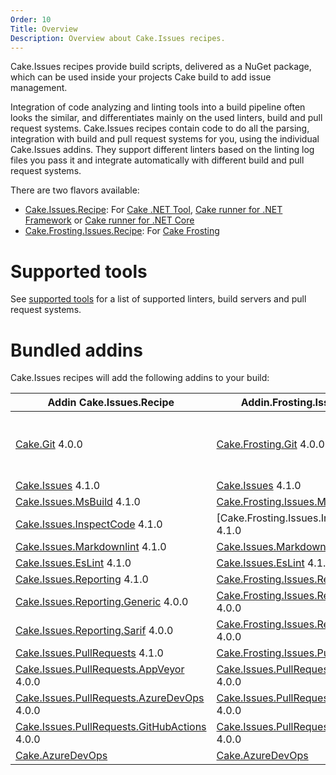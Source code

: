 ```yaml
---
Order: 10
Title: Overview
Description: Overview about Cake.Issues recipes.
---
```

Cake.Issues recipes provide build scripts, delivered as a NuGet package, which can be used inside your projects Cake build to add issue management.

Integration of code analyzing and linting tools into a build pipeline often looks the similar, and differentiates mainly on the used linters, build and pull request systems.
Cake.Issues recipes contain code to do all the parsing, integration with build and pull request systems for you, using the individual Cake.Issues addins.
They support different linters based on the linting log files you pass it and integrate automatically with different build and pull request systems.

There are two flavors available:

* [Cake.Issues.Recipe]: For [Cake .NET Tool], [Cake runner for .NET Framework] or [Cake runner for .NET Core]
* [Cake.Frosting.Issues.Recipe]: For [Cake Frosting]

# Supported tools

See [supported tools] for a list of supported linters, build servers and pull request systems.

# Bundled addins

Cake.Issues recipes will add the following addins to your build:

| Addin Cake.Issues.Recipe                                | Addin.Frosting.Issues.Recipe                            | Remarks |
|---------------------------------------------------------|---------------------------------------------------------|-|
| [Cake.Git] 4.0.0                                        | [Cake.Frosting.Git] 4.0.0                               | Only used if `RepositoryInfoProvider` type is set to `RepositoryInfoProviderType.CakeGit`. See [Git repository information configuration] for details. |
| [Cake.Issues] 4.1.0                                     | [Cake.Issues] 4.1.0                                     | |
| [Cake.Issues.MsBuild] 4.1.0                             | [Cake.Frosting.Issues.MsBuild] 4.1.0                    | |
| [Cake.Issues.InspectCode] 4.1.0                         | [Cake.Frosting.Issues.InspectCode] 4.1.0                | |
| [Cake.Issues.Markdownlint] 4.1.0                        | [Cake.Issues.Markdownlint] 4.1.0                        | |
| [Cake.Issues.EsLint] 4.1.0                              | [Cake.Issues.EsLint] 4.1.0                              | |
| [Cake.Issues.Reporting] 4.1.0                           | [Cake.Frosting.Issues.Reporting] 4.1.0                  | |
| [Cake.Issues.Reporting.Generic] 4.0.0                   | [Cake.Frosting.Issues.Reporting.Generic] 4.0.0          | |
| [Cake.Issues.Reporting.Sarif] 4.0.0                     | [Cake.Frosting.Issues.Reporting.Sarif] 4.0.0            | |
| [Cake.Issues.PullRequests] 4.1.0                        | [Cake.Frosting.Issues.PullRequests] 4.1.0               | |
| [Cake.Issues.PullRequests.AppVeyor] 4.0.0               | [Cake.Issues.PullRequests.AppVeyor] 4.0.0               | |
| [Cake.Issues.PullRequests.AzureDevOps] 4.0.0            | [Cake.Issues.PullRequests.AzureDevOps] 4.0.0            | |
| [Cake.Issues.PullRequests.GitHubActions] 4.0.0          | [Cake.Issues.PullRequests.GitHubActions] 4.0.0          | |
| [Cake.AzureDevOps]                                      | [Cake.AzureDevOps]                                      | |

[Cake.Issues.Recipe]: https://www.nuget.org/packages/Cake.Issues.Recipe
[Cake.Frosting.Issues.Recipe]: https://www.nuget.org/packages/Cake.Frosting.Issues.Recipe
[Cake .NET Tool]: https://cakebuild.net/docs/running-builds/runners/dotnet-tool
[Cake runner for .NET Framework]: https://cakebuild.net/docs/running-builds/runners/cake-runner-for-dotnet-framework
[Cake runner for .NET Core]: https://cakebuild.net/docs/running-builds/runners/cake-runner-for-dotnet-core
[Cake Frosting]: https://cakebuild.net/docs/running-builds/runners/cake-frosting
[supported tools]: supported-tools
[Git repository information configuration]: /docs/recipe/configuration#git-repository-information
[Cake.Git]: https://cakebuild.net/extensions/cake-git/
[Cake.Frosting.Git]: https://cakebuild.net/extensions/cake-git/
[Cake.Issues]: https://cakebuild.net/extensions/cake-issues/
[Cake.Issues.MsBuild]: https://cakebuild.net/extensions/cake-issues-msbuild/
[Cake.Frosting.Issues.MsBuild]: https://cakebuild.net/extensions/cake-issues-msbuild/
[Cake.Issues.InspectCode]: https://cakebuild.net/extensions/cake-issues-inspectcode/
[Cake.Issues.Markdownlint]: https://cakebuild.net/extensions/cake-issues-markdownlint/
[Cake.Issues.EsLint]: https://cakebuild.net/extensions/cake-issues-eslint/
[Cake.Issues.Reporting]: https://cakebuild.net/extensions/cake-issues-reporting/
[Cake.Frosting.Issues.Reporting]: https://cakebuild.net/extensions/cake-issues-reporting/
[Cake.Issues.Reporting.Generic]: https://cakebuild.net/extensions/cake-issues-reporting-generic/
[Cake.Frosting.Issues.Reporting.Generic]: https://cakebuild.net/extensions/cake-issues-reporting-generic/
[Cake.Issues.Reporting.Sarif]: https://cakebuild.net/extensions/cake-issues-reporting-sarif/
[Cake.Frosting.Issues.Reporting.Sarif]: https://cakebuild.net/extensions/cake-issues-reporting-sarif/
[Cake.Issues.PullRequests]: https://cakebuild.net/extensions/cake-issues-pullrequests/
[Cake.Frosting.Issues.PullRequests]: https://cakebuild.net/extensions/cake-issues-pullrequests/
[Cake.Issues.PullRequests.AppVeyor]: https://cakebuild.net/extensions/cake-issues-pullrequests-appveyor/
[Cake.Issues.PullRequests.AzureDevOps]: https://cakebuild.net/extensions/cake-issues-pullrequests-azuredevops/
[Cake.Issues.PullRequests.GitHubActions]: https://cakebuild.net/extensions/cake-issues-pullrequests-githubactions/
[Cake.AzureDevOps]: https://cakebuild.net/extensions/cake-azuredevops/
